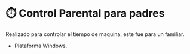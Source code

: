 # :stopwatch: Control Parental para padres
Realizado para controlar el tiempo de maquina, este fue para un familiar.
- Plataforma Windows. 
